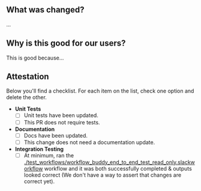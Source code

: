 ## What was changed?

...

## Why is this good for our users?

This is good because...

## Attestation

Below you'll find a checklist. For each item on the list, check one option and delete the other.

- **Unit Tests**
  - [ ] Unit tests have been updated.
  - [ ] This PR does not require tests.
- **Documentation**
  - [ ] Docs have been updated.
  - [ ] This change does not need a documentation update.
- **Integration Testing**
  - [ ] At minimum, ran the [./test_workflows/workflow_buddy_end_to_end_test_read_only.slackworkflow](https://github.com/happybara-io/WorkflowBuddy/blob/main/test_workflows/workflow_buddy_end_to_end_test_read_only.slackworkflow) workflow and it was both successfully completed & outputs looked correct (We don't have a way to assert that changes are correct yet).
